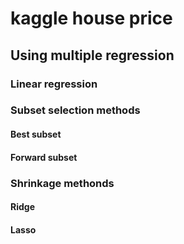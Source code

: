 # kaggle house price

## Using multiple regression


### Linear regression 

### Subset selection methods

#### Best subset

#### Forward subset 

### Shrinkage methonds

#### Ridge

#### Lasso 



